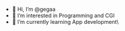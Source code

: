 - 👋 Hi, I’m @gegaa
- 👀 I’m interested in Programming and CGI
- 🌱 I’m currently learning App development\\

<!---
gegaa/gegaa is a ✨ special ✨ repository because its `README.md` (this file) appears on your GitHub profile.
You can click the Preview link to take a look at your changes.
--->
